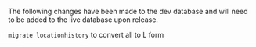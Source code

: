 The following changes have been made to the dev database and will need to be added to the live database upon release.

`migrate locationhistory` to convert all to L form
